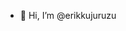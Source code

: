 - 👋 Hi, I’m @erikkujuruzu

<!---
erikkujuruzu/erikkujuruzu is a ✨ special ✨ repository because its `README.md` (this file) appears on your GitHub profile.
You can click the Preview link to take a look at your changes.
--->

